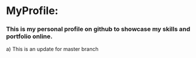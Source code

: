 # MyProfile: 
### This is my personal profile on github to showcase my skills and portfolio online.

a) This is an update for master branch
